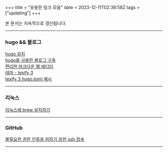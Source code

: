 +++
title = "유용한 링크 모음"
date = 2023-12-11T02:38:58Z
tags = ["updating"]
+++

본 문서는 지속적으로 갱신됩니다.

---
  
### hugo && 블로그  

[hugo 설치](https://gohugo.io/installation/)  
[hugo를 사용한 블로그 구축](https://selfinvestfriends.tistory.com/77)  
[편리한 마크다운 웹 에디터](https://stackedit.io/)  
[테마 - texify 3](https://github.com/michaelneuper/hugo-texify3)  
[texify 3 hugo.toml 예시](https://github.com/michaelneuper/hugo-texify3/blob/master/exampleSite/hugo.toml)  
  
---
  
### 리눅스  
  
[리눅스에 brew 설치하기](https://ko.linux-console.net/?p=9839)  
  
---
  
### GitHub  

[불필요한 권한 인증을 피하기 위한 ssh 접속](https://nayotutorial.tistory.com/132)

---
